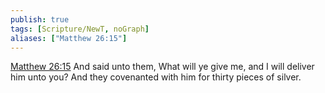 ```yaml
---
publish: true
tags: [Scripture/NewT, noGraph]
aliases: ["Matthew 26:15"]
---
```

[Matthew 26:15](https://churchofjesuschrist.org/study/scriptures/nt/matt/26?lang=eng&id=p15#p15) And said unto them, What will ye give me, and I will deliver him unto you? And they covenanted with him for thirty pieces of silver.
